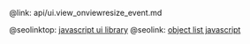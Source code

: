 @link: api/ui.view_onviewresize_event.md

@seolinktop: [javascript ui library](https://webix.com)
@seolink: [object list javascript](https://webix.com/widget/list/)